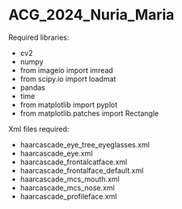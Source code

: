 # ACG_2024_Nuria_Maria

Required libraries:
- cv2 
- numpy 
- from imageio import imread
- from scipy.io import loadmat
- pandas
- time
- from matplotlib import pyplot
- from matplotlib.patches import Rectangle

Xml files required:
- haarcascade_eye_tree_eyeglasses.xml
- haarcascade_eye.xml 
- haarcascade_frontalcatface.xml 
- haarcascade_frontalface_default.xml 
- haarcascade_mcs_mouth.xml 
- haarcascade_mcs_nose.xml 
- haarcascade_profileface.xml